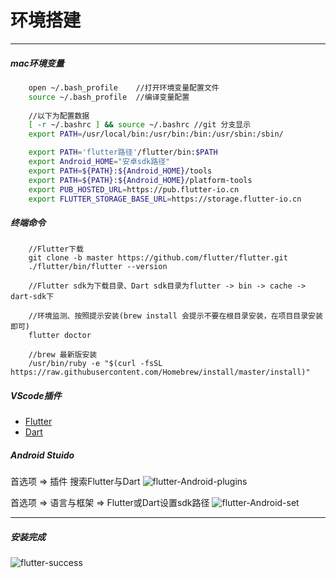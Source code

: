 <!--
 * @Description: 
 * @version: 1.0.0
 * @Author: nk
 * @Date: 2019-09-04 18:02:02
 * @LastEditTime: 2019-09-25 20:03:04
 -->
# 环境搭建

-----

##### mac环境变量

```bash
    open ~/.bash_profile    //打开环境变量配置文件
    source ~/.bash_profile  //编译变量配置
    
    //以下为配置数据
    [ -r ~/.bashrc ] && source ~/.bashrc //git 分支显示
    export PATH=/usr/local/bin:/usr/bin:/bin:/usr/sbin:/sbin/

    export PATH='flutter路径'/flutter/bin:$PATH
    export Android_HOME="安卓sdk路径"  
    export PATH=${PATH}:${Android_HOME}/tools
    export PATH=${PATH}:${Android_HOME}/platform-tools
    export PUB_HOSTED_URL=https://pub.flutter-io.cn
    export FLUTTER_STORAGE_BASE_URL=https://storage.flutter-io.cn
```

##### 终端命令

```
    //Flutter下载
    git clone -b master https://github.com/flutter/flutter.git
    ./flutter/bin/flutter --version

    //Flutter sdk为下载目录、Dart sdk目录为flutter -> bin -> cache -> dart-sdk下

    //环境监测、按照提示安装(brew install 会提示不要在根目录安装，在项目目录安装即可)
    flutter doctor

    //brew 最新版安装
    /usr/bin/ruby -e "$(curl -fsSL https://raw.githubusercontent.com/Homebrew/install/master/install)"

```

##### VScode插件

* [Flutter](https://marketplace.visualstudio.com/items?itemName=Dart-Code.flutter) 
* [Dart](https://marketplace.visualstudio.com/items?itemName=Dart-Code.dart-code)

##### Android Stuido

首选项 => 插件 搜索Flutter与Dart
![flutter-Android-plugins](http://q04qo52jx.bkt.clouddn.com/flutter-android-plugins.jpg)

首选项 => 语言与框架 => Flutter或Dart设置sdk路径 
![flutter-Android-set](http://q04qo52jx.bkt.clouddn.com/flutter-android-set.jpg)

-----

##### 安装完成
![flutter-success](http://q04qo52jx.bkt.clouddn.com/flutter-success.jpg)